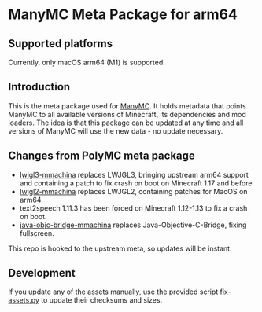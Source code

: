 # ManyMC Meta Package for arm64

## Supported platforms

Currently, only macOS arm64 (M1) is supported.

## Introduction

This is the meta package used for [ManyMC](https://github.com/MinecraftMachina/ManyMC). It holds metadata that points ManyMC to all available versions of Minecraft, its dependencies and mod loaders. The idea is that this package can be updated at any time and all versions of ManyMC will use the new data - no update necessary.

## Changes from PolyMC meta package

- [lwjgl3-mmachina](https://github.com/MinecraftMachina/lwjgl3) replaces LWJGL3, bringing upstream arm64 support and containing a patch to fix crash on boot on Minecraft 1.17 and before.
- [lwjgl2-mmachina](https://github.com/MinecraftMachina/lwjgl) replaces LWJGL2, containing patches for MacOS on arm64.
- text2speech 1.11.3 has been forced on Minecraft 1.12-1.13 to fix a crash on boot.
- [java-objc-bridge-mmachina](https://github.com/MinecraftMachina/Java-Objective-C-Bridge) replaces Java-Objective-C-Bridge, fixing fullscreen.

This repo is hooked to the upstream meta, so updates will be instant.

## Development

If you update any of the assets manually, use the provided script [fix-assets.py](fix-assets.py) to update their checksums and sizes.
